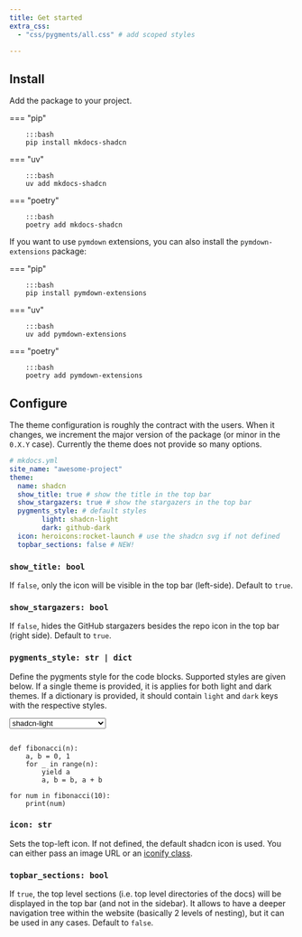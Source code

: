 ```yaml
---
title: Get started
extra_css:
  - "css/pygments/all.css" # add scoped styles

---
```


## Install

Add the package to your project.

=== "pip"

        :::bash
        pip install mkdocs-shadcn


=== "uv"

        :::bash
        uv add mkdocs-shadcn

=== "poetry"

        :::bash
        poetry add mkdocs-shadcn

If you want to use `pymdown` extensions, you can also install the `pymdown-extensions` package:

=== "pip"

        :::bash
        pip install pymdown-extensions


=== "uv"

        :::bash
        uv add pymdown-extensions

=== "poetry"

        :::bash
        poetry add pymdown-extensions


## Configure

The theme configuration is roughly the contract with the users. When it changes, we increment the major version of the package (or minor in the `0.X.Y` case). Currently the theme does not provide so many options.

```yaml
# mkdocs.yml
site_name: "awesome-project"
theme:
  name: shadcn
  show_title: true # show the title in the top bar
  show_stargazers: true # show the stargazers in the top bar
  pygments_style: # default styles 
        light: shadcn-light
        dark: github-dark
  icon: heroicons:rocket-launch # use the shadcn svg if not defined
  topbar_sections: false # NEW!
```

### `show_title: bool` 

If `false`, only the icon will be visible in the top bar (left-side). Default to `true`.


### `show_stargazers: bool`

If `false`, hides the GitHub stargazers besides the repo icon in the top bar (right side). Default to `true`.

### `pygments_style: str | dict`

Define the pygments style for the code blocks. Supported styles are given below. 
If a single theme is provided, it is applies for both light and dark themes. If a dictionary is provided, it should contain `light` and `dark` keys with the respective styles.

<script>
function updatePygmentsStyle(event) {
    const style = event.target.value;
    for (const el of document.querySelectorAll(".pygments-demo")) {
        el.classList.remove(prevValue);
        el.classList.add(style);
    }
    prevValue = style;
}
</script>
<select id="pygments-select" onchange="updatePygmentsStyle(event)">
<option value="a11y-dark">a11y-dark</option>
<option value="a11y-high-contrast-dark">a11y-high-contrast-dark</option>
<option value="a11y-high-contrast-light">a11y-high-contrast-light</option>
<option value="a11y-light">a11y-light</option>
<option value="abap">abap</option>
<option value="algol">algol</option>
<option value="algol_nu">algol_nu</option>
<option value="arduino">arduino</option>
<option value="autumn">autumn</option>
<option value="blinds-dark">blinds-dark</option>
<option value="blinds-light">blinds-light</option>
<option value="borland">borland</option>
<option value="bw">bw</option>
<option value="coffee">coffee</option>
<option value="colorful">colorful</option>
<option value="default">default</option>
<option value="dracula">dracula</option>
<option value="emacs">emacs</option>
<option value="friendly">friendly</option>
<option value="friendly_grayscale">friendly_grayscale</option>
<option value="fruity">fruity</option>
<option value="github-dark-colorblind">github-dark-colorblind</option>
<option value="github-dark">github-dark</option>
<option value="github-dark-high-contrast">github-dark-high-contrast</option>
<option value="github-light-colorblind">github-light-colorblind</option>
<option value="github-light">github-light</option>
<option value="github-light-high-contrast">github-light-high-contrast</option>
<option value="gotthard-dark">gotthard-dark</option>
<option value="gotthard-light">gotthard-light</option>
<option value="greative">greative</option>
<option value="gruvbox-dark">gruvbox-dark</option>
<option value="gruvbox-light">gruvbox-light</option>
<option value="igor">igor</option>
<option value="inkpot">inkpot</option>
<option value="lightbulb">lightbulb</option>
<option value="lilypond">lilypond</option>
<option value="lovelace">lovelace</option>
<option value="manni">manni</option>
<option value="material">material</option>
<option value="monokai">monokai</option>
<option value="murphy">murphy</option>
<option value="native">native</option>
<option value="nord">nord</option>
<option value="nord-darker">nord-darker</option>
<option value="one-dark">one-dark</option>
<option value="paraiso-dark">paraiso-dark</option>
<option value="paraiso-light">paraiso-light</option>
<option value="pastie">pastie</option>
<option value="perldoc">perldoc</option>
<option value="pitaya-smoothie">pitaya-smoothie</option>
<option value="rainbow_dash">rainbow_dash</option>
<option value="rrt">rrt</option>
<option value="sas">sas</option>
<option value="shadcn-light" selected>shadcn-light</option>
<option value="solarized-dark">solarized-dark</option>
<option value="solarized-light">solarized-light</option>
<option value="staroffice">staroffice</option>
<option value="stata-dark">stata-dark</option>
<option value="stata-light">stata-light</option>
<option value="tango">tango</option>
<option value="trac">trac</option>
<option value="vim">vim</option>
<option value="vs">vs</option>
<option value="xcode">xcode</option>
<option value="zenburn">zenburn</option>
</select>
<script>
let prevValue = document.getElementById("pygments-select").value;
</script>


``` { .python .pygments-demo .shadcn-light  }

def fibonacci(n):
    a, b = 0, 1
    for _ in range(n):
        yield a
        a, b = b, a + b

for num in fibonacci(10):
    print(num)
```

### `icon: str`

Sets the top-left icon. If not defined, the default shadcn icon is used. You can either pass an image URL or an [iconify class](https://icon-sets.iconify.design/).


### `topbar_sections: bool`

If `true`, the top level sections (i.e. top level directories of the docs) will be displayed in the top bar (and not in the sidebar). It allows to have a deeper navigation tree within the website (basically 2 levels of nesting), but it can be used in any cases. Default to `false`.